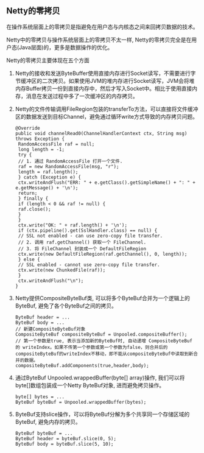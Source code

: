 ## Netty的零拷贝

在操作系统层面上的零拷贝是指避免在用户态与内核态之间来回拷贝数据的技术。

Netty中的零拷贝与操作系统层面上的零拷贝不太一样, Netty的零拷贝完全是在用户态(Java层面)的，更多是数据操作的优化。

Netty的零拷贝主要体现在五个方面

1. Netty的接收和发送ByteBuffer使用直接内存进行Socket读写，不需要进行字节缓冲区的二次拷贝。如果使用JVM的堆内存进行Socket读写，JVM会将堆内存Buffer拷贝一份到直接内存中，然后才写入Socket中。相比于使用直接内存，消息在发送过程中多了一次缓冲区的内存拷贝。

2. Netty的文件传输调用FileRegion包装的transferTo方法，可以直接将文件缓冲区的数据发送到目标Channel，避免通过循环write方式导致的内存拷贝问题。

   ```text
   @Override
   public void channelRead0(ChannelHandlerContext ctx, String msg) throws Exception {
    RandomAccessFile raf = null;
    long length = -1;
    try {
    // 1. 通过 RandomAccessFile 打开一个文件.
    raf = new RandomAccessFile(msg, "r");
    length = raf.length();
    } catch (Exception e) {
    ctx.writeAndFlush("ERR: " + e.getClass().getSimpleName() + ": " + e.getMessage() + '\n');
    return;
    } finally {
    if (length < 0 && raf != null) {
    raf.close();
    }
    }
    ctx.write("OK: " + raf.length() + '\n');
    if (ctx.pipeline().get(SslHandler.class) == null) {
    // SSL not enabled - can use zero-copy file transfer.
    // 2. 调用 raf.getChannel() 获取一个 FileChannel.
    // 3. 将 FileChannel 封装成一个 DefaultFileRegion
    ctx.write(new DefaultFileRegion(raf.getChannel(), 0, length));
    } else {
    // SSL enabled - cannot use zero-copy file transfer.
    ctx.write(new ChunkedFile(raf));
    }
    ctx.writeAndFlush("\n");
   }
   ```

3. Netty提供CompositeByteBuf类, 可以将多个ByteBuf合并为一个逻辑上的ByteBuf, 避免了各个ByteBuf之间的拷贝。

   ```text
   ByteBuf header = ...
   ByteBuf body = ...
   // 新建CompositeByteBuf对象
   CompositeByteBuf compositeByteBuf = Unpooled.compositeBuffer();
   // 第一个参数是true, 表示当添加新的ByteBuf时, 自动递增 CompositeByteBuf 的 writeIndex。如果不传第一个参数或第一个参数为false，则合并后的compositeByteBuf的writeIndex不移动，即不能从compositeByteBuf中读取到新合并的数据。
   compositeByteBuf.addComponents(true,header,body);
   ```

4. 通过ByteBuf Unpooled.wrappedBuffer(byte[] array)操作, 我们可以将byte[]数组包装成一个Netty ByteBuf对象, 进而避免拷贝操作。

   ```text
   byte[] bytes = ...
   ByteBuf byteBuf = Unpooled.wrappedBuffer(bytes);
   ```

5. ByteBuf支持slice操作，可以将ByteBuf分解为多个共享同一个存储区域的ByteBuf, 避免内存的拷贝。

   ```text
   ByteBuf byteBuf = ...
   ByteBuf header = byteBuf.slice(0, 5);
   ByteBuf body = byteBuf.slice(5, 10);
   ```



